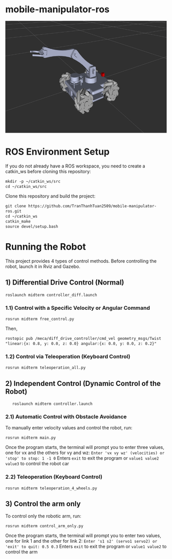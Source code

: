 # mobile-manipulator-ros

<p align="center">
  <picture>
    <img alt="image" src="https://github.com/TranThanhTuan2509/mobile-manipulator-ros/blob/main/asset/ros.png "video2command"" width="600" height="350" style="max-width: 100%;">
  </picture>
</p>


# ROS Environment Setup

If you do not already have a ROS workspace, you need to create a catkin_ws before cloning this repository:

    mkdir -p ~/catkin_ws/src
    cd ~/catkin_ws/src

Clone this repository and build the project:

    git clone https://github.com/TranThanhTuan2509/mobile-manipulator-ros.git
    cd ~/catkin_ws
    catkin_make
    source devel/setup.bash

# Running the Robot

This project provides 4 types of control methods.
Before controlling the robot, launch it in Rviz and Gazebo.
## 1) Differential Drive Control (Normal)
    
    roslaunch midterm controller_diff.launch

### 1.1) Control with a Specific Velocity or Angular Command

    rosrun midterm free_control.py
Then,

    rostopic pub /meca/diff_drive_controller/cmd_vel geometry_msgs/Twist "linear:{x: 0.8, y: 0.0, z: 0.0} angular:{x: 0.0, y: 0.0, z: 0.2}"

### 1.2) Control via Teleoperation (Keyboard Control)

    rosrun midterm teleoperation_all.py

## 2) Independent Control (Dynamic Control of the Robot)

       roslaunch midterm controller.launch

### 2.1) Automatic Control with Obstacle Avoidance
To manually enter velocity values and control the robot, run:

    rosrun midterm main.py

Once the program starts, the terminal will prompt you to enter three values, one for vx and the others for vy and wz:
`Enter 'vx vy wz' (velocities) or 'stop' to stop: 1 -1 0`
Enters `exit` to exit the program or `value1 value2 value3` to control the robot car

### 2.2) Teleoperation (Keyboard Control)
    
    rosrun midterm teleoperation_4_wheels.py
## 3) Control the arm only
To control only the robotic arm, run:

    rosrun midterm control_arm_only.py
Once the program starts, the terminal will prompt you to enter two values, one for link 1 and the other for link 2:
`Enter 's1 s2' (servo1 servo2) or 'exit' to quit: 0.5 0.3`
Enters `exit` to exit the program or `value1 value2` to control the arm
